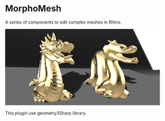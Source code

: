 # MorphoMesh
A series of components to edit complex meshes in Rhino.

![MorphoMesh](https://github.com/AntonelloDN/MorphoMesh/blob/master/examples/morphomesh.png)

This plugin use geometry3Sharp library.
